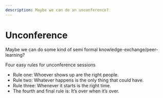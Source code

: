 ```yaml
---
description: Maybe we can do an unconference?
---
```


# Unconference

Maybe we can do some kind of semi formal knowledge-exchange/peer-learning?

Four easy rules for unconference sessions

* Rule one: Whoever shows up are the right people.
* Rule two: Whatever happens is the only thing that could have.
* Rule three: Whenever it starts is the right time.
* The fourth and final rule is: It’s over when it’s over.

